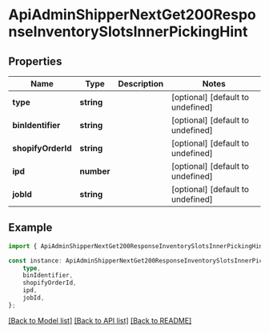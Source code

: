 # ApiAdminShipperNextGet200ResponseInventorySlotsInnerPickingHint


## Properties

Name | Type | Description | Notes
------------ | ------------- | ------------- | -------------
**type** | **string** |  | [optional] [default to undefined]
**binIdentifier** | **string** |  | [optional] [default to undefined]
**shopifyOrderId** | **string** |  | [optional] [default to undefined]
**ipd** | **number** |  | [optional] [default to undefined]
**jobId** | **string** |  | [optional] [default to undefined]

## Example

```typescript
import { ApiAdminShipperNextGet200ResponseInventorySlotsInnerPickingHint } from '@heavygee/arda-api-sdk';

const instance: ApiAdminShipperNextGet200ResponseInventorySlotsInnerPickingHint = {
    type,
    binIdentifier,
    shopifyOrderId,
    ipd,
    jobId,
};
```

[[Back to Model list]](../README.md#documentation-for-models) [[Back to API list]](../README.md#documentation-for-api-endpoints) [[Back to README]](../README.md)
